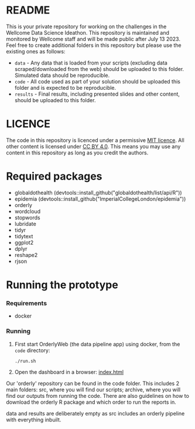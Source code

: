 # README

This is your private repository for working on the challenges in the Wellcome Data Science Ideathon.
This repository is maintained and monitored by Wellcome staff and will be made public after July 13 2023.
Feel free to create additional folders in this repository but please use the existing ones as follows:

* `data` - Any data that is loaded from your scripts (excluding data scraped/downloaded from the web) should be uploaded to this folder. Simulated data should be reproducible.
* `code` - All code used as part of your solution should be uploaded this folder and is expected to be reproducible.
* `results` - Final results, including presented slides and other content, should be uploaded to this folder.

# LICENCE

The code in this repository is licenced under a permissive [MIT licence](https://opensource.org/licenses/MIT). All other content is licensed under [CC BY 4.0](https://creativecommons.org/licenses/by/4.0/). This means you may use any content in this repository as long as you credit the authors.

# Required packages
* globaldothealth (devtools::install_github("globaldothealth/list/api/R"))
* epidemia (devtools::install_github("ImperialCollegeLondon/epidemia"))
* orderly
* wordcloud
* stopwords
* lubridate
* tidyr
* tidytext
* ggplot2
* dplyr
* reshape2
* rjson

# Running the prototype

### Requirements
* docker

### Running
1. First start OrderlyWeb (the data pipeline app) using docker, from the `code` directory:
    ```
    ./run.sh
   ```
2. Open the dashboard in a browser: [index.html](code/dash/index.html)

Our 'orderly' repository can be found in the code folder. 
This includes 2 main folders: src, where you will find our scripts; archive, where you will find our outputs from running the code. 
There are also guidelines on how to download the orderly R package and which order to run the reports in.

data and results are deliberately empty as src includes an orderly pipeline with everything inbuilt.
